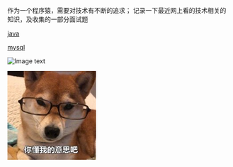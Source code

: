 

作为一个程序猿，需要对技术有不断的追求；
记录一下最近网上看的技术相关的知识，及收集的一部分面试题


[java](/java/)

[mysql](/mysql/)



<!-- 图片显示 -->
![Image text](http://ww3.sinaimg.cn/large/006tNc79ly1g59ibyxlyxj30c008mwey.jpg)

![Image text](_images/1.jpg)






